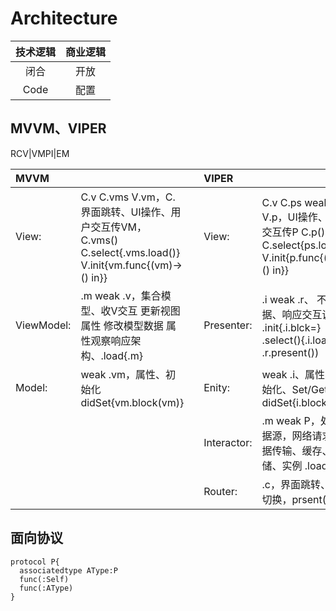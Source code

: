 # Architecture

| 技术逻辑 | 商业逻辑 |
| :-: | :-: |
| 闭合 | 开放 |
| Code | 配置 |

## MVVM、VIPER

RCV|VMPI|EM

|**MVVM**|  |  |**VIPER**|  |
| :- | :- | :- | :- | :- |
| View: | C.v C.vms V.vm，C.界面跳转、UI操作、用户交互传VM，C.vms() C.select{.vms.load()} V.init{vm.func{(vm)->() in}} |  | View: | C.v C.ps weak .r V.p，UI操作、用户交互传P C.p() C.select{ps.load()} V.init{p.func{(p)->() in}} |
| ViewModel: | .m weak .v，集合模型、收V交互 更新视图属性 修改模型数据 属性观察响应架构、.load{.m} |  | Presenter: | .i weak .r、 不改数据、响应交互调I .init{.i.blck=} .select(){.i.load(} .r.present())|
| Model: |weak .vm，属性、初始化 didSet{vm.block(vm)}|  | Enity: |weak .i、属性、初始化、Set/Get didSet{i.block(.i.p)}||
|  |  |  | Interactor: | .m weak P，处理数据源，网络请求、数据传输、缓存、存储、实例 .load{.m} |
|  |  |  | Router: | .c，界面跳转、组件切换，prsent(){.c}|

## 面向协议
```
protocol P{
  associatedtype AType:P
  func(:Self)
  func(:AType)
}
```
